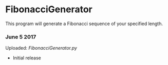 # FibonacciGenerator
This program will generate a Fibonacci sequence of your specified length.

### June 5 2017
Uploaded: *FibonacciGenerator.py*

* Initial release

